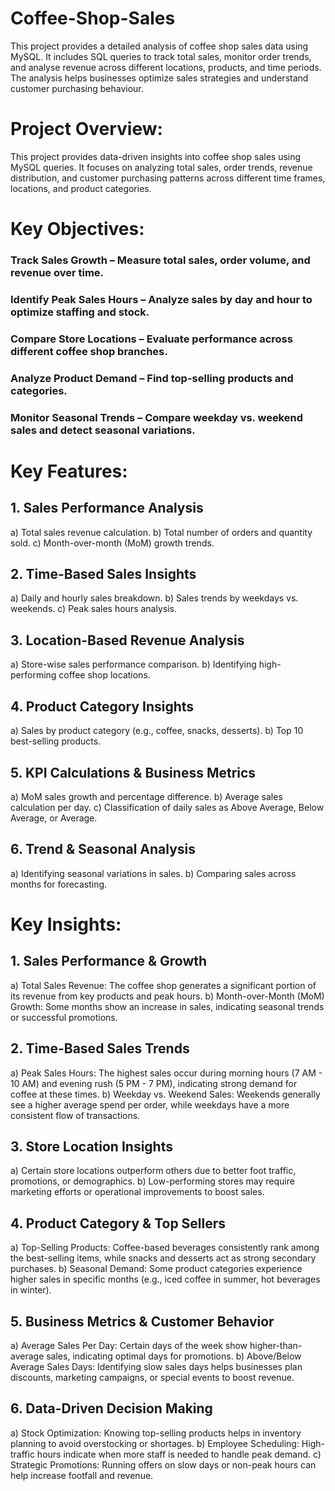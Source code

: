 # Coffee-Shop-Sales
This project provides a detailed analysis of coffee shop sales data using MySQL. It includes SQL queries to track total sales, monitor order trends, and analyse revenue across different locations, products, and time periods. The analysis helps businesses optimize sales strategies and understand customer purchasing behaviour.
# Project Overview:
This project provides data-driven insights into coffee shop sales using MySQL queries. It focuses on analyzing total sales, order trends, revenue distribution, and customer purchasing patterns across different time frames, locations, and product categories.
# Key Objectives:
### Track Sales Growth – Measure total sales, order volume, and revenue over time.
### Identify Peak Sales Hours – Analyze sales by day and hour to optimize staffing and stock.
### Compare Store Locations – Evaluate performance across different coffee shop branches.
### Analyze Product Demand – Find top-selling products and categories.
### Monitor Seasonal Trends – Compare weekday vs. weekend sales and detect seasonal variations.
# Key Features:
## 1. Sales Performance Analysis
a) Total sales revenue calculation.
b) Total number of orders and quantity sold.
c) Month-over-month (MoM) growth trends.
## 2. Time-Based Sales Insights
a) Daily and hourly sales breakdown.
b) Sales trends by weekdays vs. weekends.
c) Peak sales hours analysis.
## 3. Location-Based Revenue Analysis
a) Store-wise sales performance comparison.
b) Identifying high-performing coffee shop locations.
## 4. Product Category Insights
a) Sales by product category (e.g., coffee, snacks, desserts).
b) Top 10 best-selling products.
## 5. KPI Calculations & Business Metrics
a) MoM sales growth and percentage difference.
b) Average sales calculation per day.
c) Classification of daily sales as Above Average, Below Average, or Average.
## 6. Trend & Seasonal Analysis
a) Identifying seasonal variations in sales.
b) Comparing sales across months for forecasting.
# Key Insights:
## 1. Sales Performance & Growth
a) Total Sales Revenue: The coffee shop generates a significant portion of its revenue from key products and peak hours.
b) Month-over-Month (MoM) Growth: Some months show an increase in sales, indicating seasonal trends or successful promotions.
## 2. Time-Based Sales Trends
a) Peak Sales Hours: The highest sales occur during morning hours (7 AM - 10 AM) and evening rush (5 PM - 7 PM), indicating strong demand for coffee at these times.
b) Weekday vs. Weekend Sales: Weekends generally see a higher average spend per order, while weekdays have a more consistent flow of transactions.
## 3. Store Location Insights
a) Certain store locations outperform others due to better foot traffic, promotions, or demographics.
b) Low-performing stores may require marketing efforts or operational improvements to boost sales.
## 4. Product Category & Top Sellers
a) Top-Selling Products: Coffee-based beverages consistently rank among the best-selling items, while snacks and desserts act as strong secondary purchases.
b) Seasonal Demand: Some product categories experience higher sales in specific months (e.g., iced coffee in summer, hot beverages in winter).
## 5. Business Metrics & Customer Behavior
a) Average Sales Per Day: Certain days of the week show higher-than-average sales, indicating optimal days for promotions.
b) Above/Below Average Sales Days: Identifying slow sales days helps businesses plan discounts, marketing campaigns, or special events to boost revenue.
## 6. Data-Driven Decision Making
a) Stock Optimization: Knowing top-selling products helps in inventory planning to avoid overstocking or shortages.
b) Employee Scheduling: High-traffic hours indicate when more staff is needed to handle peak demand.
c) Strategic Promotions: Running offers on slow days or non-peak hours can help increase footfall and revenue.

